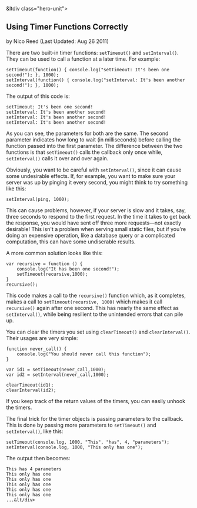 

&ltdiv class="hero-unit">

<a class="hiddenLink" id="using-timer-functions-correctly"></a>

## Using Timer Functions Correctly
<span class="cite">by Nico Reed (Last Updated: Aug 26 2011)</span>


There are two built-in timer functions: `setTimeout()` and `setInterval()`. They can be used to call a function at a later time. For example:

    setTimeout(function() { console.log("setTimeout: It's been one second!"); }, 1000);
    setInterval(function() { console.log("setInterval: It's been another second!"); }, 1000);

The output of this code is:

    setTimeout: It's been one second!
    setInterval: It's been another second!
    setInterval: It's been another second!
    setInterval: It's been another second!

As you can see, the parameters for both are the same. The second parameter indicates how long to wait (in milliseconds) before calling the function passed into the first parameter. The difference between the two functions is that `setTimeout()` calls the callback only once while, `setInterval()` calls it over and over again.

Obviously, you want to be careful with `setInterval()`, since it can cause some undesirable effects.  If, for example, you want to make sure your server was up by pinging it every second, you might think to try something like this:

    setInterval(ping, 1000);

This can cause problems, however, if your server is slow and it takes, say, three seconds to respond to the first request. In the time it takes to get back the response, you would have sent off three more requests&mdash;not exactly desirable!  This isn't a problem when serving small static files, but if you're doing an expensive operation, like a database query or a complicated computation, this can have some undiserable results. 

A more common solution looks like this:

    var recursive = function () {
        console.log("It has been one second!");
        setTimeout(recursive,1000);
    }
    recursive();

This code makes a call to the `recursive()` function which, as it completes, makes a call to `setTimeout(recursive, 1000)` which makes it call `recursive()` again after one second. This has nearly the same effect as `setInterval()`, while being resilient to the unintended errors that can pile up.

You can clear the timers you set using `clearTimeout()` and `clearInterval()`. Their usages are very simple:

    function never_call() {
        console.log("You should never call this function");
    }

    var id1 = setTimeout(never_call,1000);
    var id2 = setInterval(never_call,1000);

    clearTimeout(id1);
    clearInterval(id2);

If you keep track of the return values of the timers, you can easily unhook the timers. 

The final trick for the timer objects is passing parameters to the callback. This is done by passing more parameters to `setTimeout()` and `setInterval()`, like this:

    setTimeout(console.log, 1000, "This", "has", 4, "parameters");
    setInterval(console.log, 1000, "This only has one");


The output then becomes:

    This has 4 parameters
    This only has one
    This only has one
    This only has one
    This only has one
    This only has one
    ...&lt/div>
